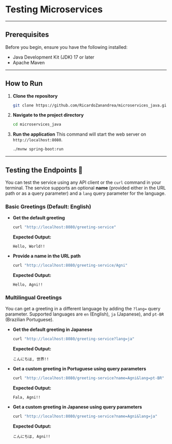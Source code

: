 # Testing Microservices

---
## Prerequisites

Before you begin, ensure you have the following installed:
* Java Development Kit (JDK) 17 or later
* Apache Maven

---
## How to Run

1.  **Clone the repository**
    ```bash
    git clone https://github.com/RicardoZanandrea/microservices_java.git
    ```

2.  **Navigate to the project directory**
    ```bash
    cd microservices_java
    ```

3.  **Run the application**
    This command will start the web server on `http://localhost:8080`.
    ```bash
    ./mvnw spring-boot:run
    ```

---
## Testing the Endpoints 🚀

You can test the service using any API client or the `curl` command in your terminal. The service supports an optional **name** (provided either in the URL path or as a query parameter) and a `lang` query parameter for the language.

### Basic Greetings (Default: English)

* **Get the default greeting**
    ```bash
    curl "http://localhost:8080/greeting-service"
    ```
    **Expected Output:**
    ```
    Hello, World!!
    ```

* **Provide a name in the URL path**
    ```bash
    curl "http://localhost:8080/greeting-service/Agni"
    ```
    **Expected Output:**
    ```
    Hello, Agni!!
    ```

### Multilingual Greetings

You can get a greeting in a different language by adding the `?lang=` query parameter. Supported languages are `en` (English), `ja` (Japanese), and `pt-BR` (Brazilian Portuguese).

* **Get the default greeting in Japanese**
    ```bash
    curl "http://localhost:8080/greeting-service?lang=ja"
    ```
    **Expected Output:**
    ```
    こんにちは, 世界!!
    ```

* **Get a custom greeting in Portuguese using query parameters**
    ```bash
    curl "http://localhost:8080/greeting-service?name=Agni&lang=pt-BR"
    ```
    **Expected Output:**
    ```
    Fala, Agni!!
    ```

* **Get a custom greeting in Japanese using query parameters**
    ```bash
    curl "http://localhost:8080/greeting-service?name=Agni&lang=ja"
    ```
    **Expected Output:**
    ```
    こんにちは, Agni!!
    ```
